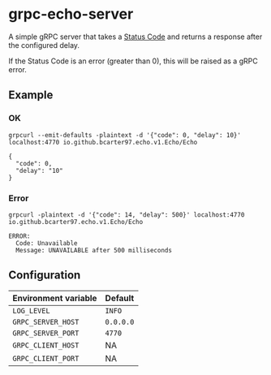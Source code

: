 # grpc-echo-server

A simple gRPC server that takes a [Status Code](https://grpc.github.io/grpc/core/md_doc_statuscodes.html) and returns
a response after the configured delay.

If the Status Code is an error (greater than 0), this will be raised as a gRPC error.

## Example

### OK

```shell
grpcurl --emit-defaults -plaintext -d '{"code": 0, "delay": 10}' localhost:4770 io.github.bcarter97.echo.v1.Echo/Echo

{
  "code": 0,
  "delay": "10"
}
```

### Error

```shell
grpcurl -plaintext -d '{"code": 14, "delay": 500}' localhost:4770 io.github.bcarter97.echo.v1.Echo/Echo

ERROR:
  Code: Unavailable
  Message: UNAVAILABLE after 500 milliseconds
```

## Configuration

| Environment variable | Default   |
|----------------------|-----------|
| `LOG_LEVEL`          | `INFO`    |
| `GRPC_SERVER_HOST`   | `0.0.0.0` |
| `GRPC_SERVER_PORT`   | `4770`    |
| `GRPC_CLIENT_HOST`   | NA        |
| `GRPC_CLIENT_PORT`   | NA        |
